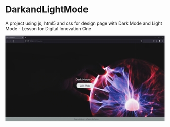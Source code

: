 # DarkandLightMode
A project using js, html5 and css for design page with Dark Mode and Light Mode - Lesson for Digital Innovation One



![Exercício Dark Mode e Light Mode](./dark-mode-exercicio.gif)

